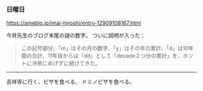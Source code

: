 ### 日曜日

https://ameblo.jp/imai-hiroshi/entry-12909108167.html

今井先生のブログ末尾の謎の数字。
ついに説明が入った：

> この記号部分、「m」はその月の数字、「y」はその年の累計、「d」は10年間の合計、11年目からは「dd」として「decade２つ分の累計」を、ホントに冷笑にめげずに続けてきた。

---

吉祥寺に行く、ピザを食べる、
ドミノピザを食べる。